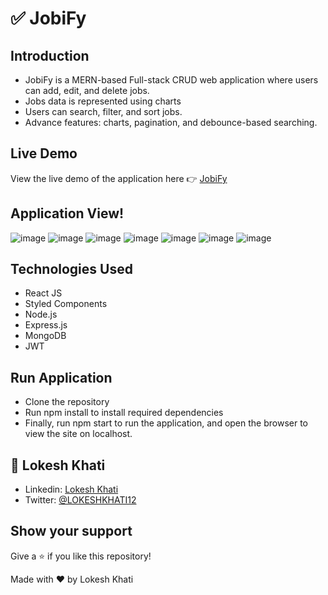 # ✅ JobiFy 

## Introduction
- JobiFy is a MERN-based Full-stack CRUD web application where users can add, edit, and delete jobs.
- Jobs  data is represented using charts
- Users can search, filter, and sort jobs.
- Advance features:  charts, pagination, and debounce-based searching.

## Live Demo
View the live demo of the application here 👉 [JobiFy](https://lokesh-jobify.onrender.com/landing)


## Application View!   
 <p align="center" width="100%">
       
  ![image](https://github.com/Lokeshkhati/jobify/assets/62974339/bb4c713e-6afb-49ce-a9a6-85af62649ffc)
   ![image](https://github.com/Lokeshkhati/jobify/assets/62974339/210991ea-2094-48f0-9120-da5d4798a567)
   ![image](https://github.com/Lokeshkhati/jobify/assets/62974339/1de97a0a-022c-4099-a304-eda7bf27d9af)
   ![image](https://github.com/Lokeshkhati/jobify/assets/62974339/7bb55cbb-d32f-4077-9ca9-3b3a030d9d09)
   ![image](https://github.com/Lokeshkhati/jobify/assets/62974339/7c73d154-f25d-4e7f-9ee2-271d916f7e70)
   ![image](https://github.com/Lokeshkhati/jobify/assets/62974339/27c669d7-782a-478c-851c-49f230840580)
   ![image](https://github.com/Lokeshkhati/jobify/assets/62974339/b2b30d26-717e-4b2c-808d-c21a6ff7721d)


 </p>


</div>


## Technologies Used


- React JS
- Styled Components
- Node.js
- Express.js
- MongoDB
- JWT


## Run Application
- Clone the repository
- Run npm install to install required dependencies
- Finally, run npm start to run the application, and open the browser to view the site on localhost.

## 👤 **Lokesh Khati**
- Linkedin: [Lokesh Khati](https://www.linkedin.com/in/lokesh-khati/)
- Twitter: [@LOKESHKHATI12](https://twitter.com/LOKESHKHATI12)

## Show your support
Give a ⭐️ if you like this repository!

Made with ❤️ by Lokesh Khati
